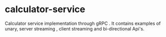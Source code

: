 # calculator-service

Calculator service implementation through gRPC . It contains examples of unary, server streaming , client streaming and bi-directional Api's. 